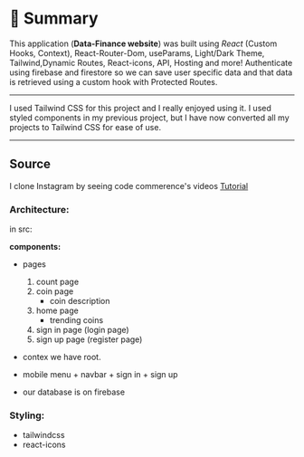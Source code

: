 # 📣 **Summary**

This application (**Data-Finance website**) was built using _React_ (Custom Hooks, Context), React-Router-Dom, useParams, Light/Dark Theme, Tailwind,Dynamic Routes, React-icons, API, Hosting and more! Authenticate using firebase and firestore so we can save user specific data and that data is retrieved using a custom hook with Protected Routes.

---

I used Tailwind CSS for this project and I really enjoyed using it. I used styled components in my previous project, but I have now converted all my projects to Tailwind CSS for ease of use.

---

## Source

I clone Instagram by seeing code commerence's videos [Tutorial](https://www.youtube.com/watch?v=ZU-drSVodBw&list=PLaPfwr_iF3CZ-WHJQFeHD0aZaJJDg-M7K&index=29)

### Architecture:

in src:

**components:**

- pages

  1. count page
  1. coin page
     - coin description
  1. home page
     - trending coins
  1. sign in page (login page)
  1. sign up page (register page)

- contex we have root.

- mobile menu + navbar + sign in + sign up

- our database is on firebase

### **Styling:**

- tailwindcss
- react-icons
